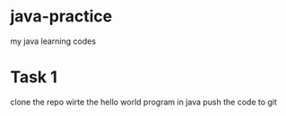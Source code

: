 # java-practice
my java learning codes

# Task 1
clone the repo 
wirte the hello world program in java
push the code to git

